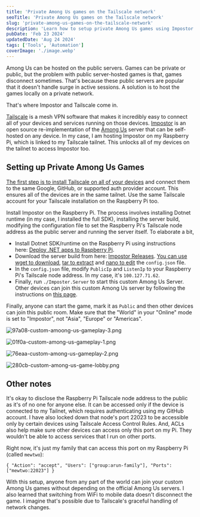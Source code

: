 ```yaml
---
title: 'Private Among Us games on the Tailscale network'
seoTitle: 'Private Among Us games on the Tailscale network'
slug: 'private-among-us-games-on-the-tailscale-network'
description: 'Learn how to setup private Among Us games using Impostor and Tailscale. This enables you to host custom games without depending on the official servers.'
pubDate: 'Feb 23 2024'
updatedDate: 'Aug 24 2024'
tags: ['Tools', 'Automation']
coverImage: './image.webp'
---
```


Among Us can be hosted on the public servers. Games can be private or public, but the problem with public server-hosted games is that, games disconnect sometimes. That's because these public servers are popular that it doesn't handle surge in active sessions. A solution is to host the games locally on a private network.

That's where Impostor and Tailscale come in.

[Tailscale](https://blogarunsathiya.wordpress.com/tag/tailscale/) is a mesh VPN software that makes it incredibly easy to connect all of your devices and services running on those devices. [Impostor](https://github.com/Impostor/Impostor/) is an open source re-implementation of the [Among Us](https://www.innersloth.com/games/among-us/) server that can be self-hosted on any device. In my case, I am hosting Impostor on my Raspberry Pi, which is linked to my Tailscale tailnet. This unlocks all of my devices on the tailnet to access Impostor too.

## Setting up Private Among Us Games

[The first step is to install Tailscale on all of your devices](https://tailscale.com/kb/1017/install/) and connect them to the same Google, GitHub, or supported auth provider account. This ensures all of the devices are in the same tailnet. Use the same Tailscale account for your Tailscale installation on the Raspberry Pi too.

Install Impostor on the Raspberry Pi. The process involves installing Dotnet runtime (in my case, I installed the full SDK), installing the server build, modifying the configuration file to set the Raspberry Pi's Tailscale node address as the public server and running the server itself. To elaborate a bit,

- Install Dotnet SDK/runtime on the Raspberry Pi using instructions here: [Deploy .NET apps to Raspberry Pi](https://docs.microsoft.com/en-us/dotnet/iot/deployment).
- Download the server build from here: [Impostor Releases](https://github.com/Impostor/Impostor/releases). [You can use wget to download](https://www.gnu.org/software/wget/manual/wget.html), [tar to extract](https://linuxize.com/post/how-to-extract-unzip-tar-gz-file/) and [nano to edit](https://www.nano-editor.org/dist/v2.2/nano.html) the `config.json` file.
- In the `config.json` file, modify `PublicIp` and `ListenIp` to your Raspberry Pi's Tailscale node address. In my case, it's `100.127.71.62`.
- Finally, run `./Imposter.Server` to start this custom Among Us Server.
  Other devices can join this custom Among Us server by following the instructions on [this page](https://impostor.github.io/Impostor/).

Finally, anyone can start the game, mark it as `Public` and then other devices can join this public room. Make sure that the "World" in your "Online" mode is set to "Impostor", not "Asia", "Europe" or "Americas".

![97a08-custom-amoong-us-gameplay-3.png](https://blogarunsathiya.files.wordpress.com/2022/07/97a08-custom-amoong-us-gameplay-3.png?w=1024)

![01f0a-custom-among-us-gameplay-1.png](https://blogarunsathiya.files.wordpress.com/2022/07/01f0a-custom-among-us-gameplay-1.png?w=1024)

![76eaa-custom-among-us-gameplay-2.png](https://blogarunsathiya.files.wordpress.com/2022/07/76eaa-custom-among-us-gameplay-2.png?w=1024)

![280cb-custom-among-us-game-lobby.png](https://blogarunsathiya.files.wordpress.com/2022/07/280cb-custom-among-us-game-lobby.png?w=1024)

## Other notes

It's okay to disclose the Raspberry Pi Tailscale node address to the public as it's of no one for anyone else. It can be accessed only if the device is connected to my Tailnet, which requires authenticating using my GitHub account. I have also locked down that node's port 22023 to be accessible only by certain devices using Tailscale Access Control Rules. And, ACLs also help make sure other devices can access only this port on my Pi. They wouldn't be able to access services that I run on other ports.

Right now, it's just my family that can access this port on my Raspberry Pi (called `mewtwo`):

```text
{ "Action": "accept", "Users": ["group:arun-family"], "Ports": ["mewtwo:22023"] }
```

With this setup, anyone from any part of the world can join your custom Among Us games without depending on the official Among Us servers. I also learned that switching from WiFi to mobile data doesn't disconnect the game. I imagine that's possible due to Tailscale's graceful handling of network changes.
